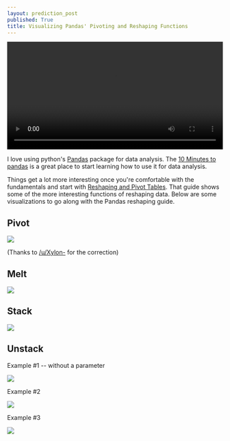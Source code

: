 ```yaml
---
layout: prediction_post
published: True
title: Visualizing Pandas' Pivoting and Reshaping Functions
---
```


<video width="100%" height="auto" loop autoplay controls>
  <source src="/images/pandas_reshape_and_pivot.mp4" type="video/mp4">
  Your browser does not support the video tag.
</video>

I love using python's [Pandas](https://pandas.pydata.org/) package for data analysis. The [10 Minutes to pandas](https://pandas.pydata.org/pandas-docs/stable/10min.html) is a great place to start learning how to use it for data analysis.

Things get a lot more interesting once you're comfortable with the fundamentals and start with [Reshaping and Pivot Tables](https://pandas.pydata.org/pandas-docs/stable/reshaping.html). That guide shows some of the more interesting functions of reshaping data. Below are some visualizations to go along with the Pandas reshaping guide.

<!--more-->

## Pivot

<img src="/images/pandas_pivot.png" />

(Thanks to [/u/Xylon-](https://www.reddit.com/user/Xylon-) for the correction)

## Melt

<img src="/images/pandas_melt.png" />

## Stack

<img src="/images/pandas_stack.png" />

## Unstack

Example #1 -- without a parameter

<img src="/images/pandas_unstack.png" />

Example #2

<img src="/images/pandas_unstack_1.png" />

Example #3

<img src="/images/pandas_unstack_0.png" />
